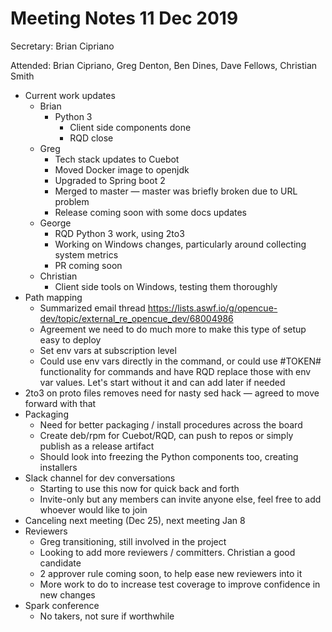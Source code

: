 # Meeting Notes 11 Dec 2019

Secretary: Brian Cipriano

Attended: Brian Cipriano, Greg Denton, Ben Dines, Dave Fellows, Christian Smith

- Current work updates
   - Brian
      - Python 3
         - Client side components done
         - RQD close
   - Greg
      - Tech stack updates to Cuebot
      - Moved Docker image to openjdk
      - Upgraded to Spring boot 2
      - Merged to master — master was briefly broken due to URL problem
      - Release coming soon with some docs updates
   - George
      - RQD Python 3 work, using 2to3
      - Working on Windows changes, particularly around collecting system metrics
      - PR coming soon
   - Christian
      - Client side tools on Windows, testing them thoroughly
- Path mapping
   - Summarized email thread
     https://lists.aswf.io/g/opencue-dev/topic/external_re_opencue_dev/68004986 
   - Agreement we need to do much more to make this type of setup easy to deploy
   - Set env vars at subscription level
   - Could use env vars directly in the command, or could use #TOKEN# functionality for commands
     and have RQD replace those with env var values. Let's start without it and can add later if
     needed
- 2to3 on proto files removes need for nasty sed hack — agreed to move forward with that
- Packaging
   - Need for better packaging / install procedures across the board
   - Create deb/rpm for Cuebot/RQD, can push to repos or simply publish as a release artifact
   - Should look into freezing the Python components too, creating installers
- Slack channel for dev conversations
   - Starting to use this now for quick back and forth
   - Invite-only but any members can invite anyone else, feel free to add whoever would like to join
- Canceling next meeting (Dec 25), next meeting Jan 8
- Reviewers
   - Greg transitioning, still involved in the project
   - Looking to add more reviewers / committers. Christian a good candidate
   - 2 approver rule coming soon, to help ease new reviewers into it
   - More work to do to increase test coverage to improve confidence in new changes
- Spark conference
   - No takers, not sure if worthwhile
